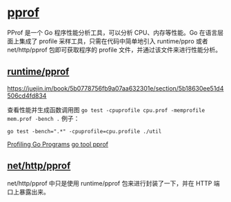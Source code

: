 # [pprof](https://github.com/google/pprof)

PProf 是一个 Go 程序性能分析工具，可以分析 CPU、内存等性能。Go 在语言层面上集成了 profile 采样工具，只需在代码中简单地引入 runtime/ppro 或者 net/http/pprof 包即可获取程序的 profile 文件，并通过该文件来进行性能分析。

## [runtime/pprof](https://golang.org/pkg/runtime/pprof/)

<https://juejin.im/book/5b0778756fb9a07aa632301e/section/5b18630ee51d4506cd4fd834>

查看性能并生成函数调用图
`go test -cpuprofile cpu.prof -memprofile mem.prof -bench .`
例子：

`go test -bench=".*" -cpuprofile=cpu.profile ./util`

[Profiling Go Programs](https://blog.golang.org/profiling-go-programs)
[go tool pprof](https://github.com/hyper0x/go_command_tutorial/blob/master/0.12.md)

## [net/http/pprof](https://golang.org/pkg/net/http/pprof/)

net/http/pprof 中只是使用 runtime/pprof 包来进行封装了一下，并在 HTTP 端口上暴露出来。
